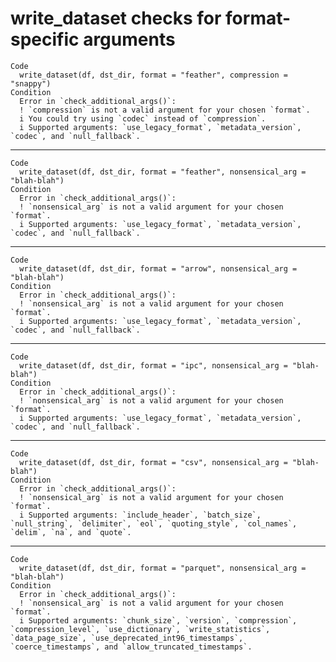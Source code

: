 # write_dataset checks for format-specific arguments

    Code
      write_dataset(df, dst_dir, format = "feather", compression = "snappy")
    Condition
      Error in `check_additional_args()`:
      ! `compression` is not a valid argument for your chosen `format`.
      i You could try using `codec` instead of `compression`.
      i Supported arguments: `use_legacy_format`, `metadata_version`, `codec`, and `null_fallback`.

---

    Code
      write_dataset(df, dst_dir, format = "feather", nonsensical_arg = "blah-blah")
    Condition
      Error in `check_additional_args()`:
      ! `nonsensical_arg` is not a valid argument for your chosen `format`.
      i Supported arguments: `use_legacy_format`, `metadata_version`, `codec`, and `null_fallback`.

---

    Code
      write_dataset(df, dst_dir, format = "arrow", nonsensical_arg = "blah-blah")
    Condition
      Error in `check_additional_args()`:
      ! `nonsensical_arg` is not a valid argument for your chosen `format`.
      i Supported arguments: `use_legacy_format`, `metadata_version`, `codec`, and `null_fallback`.

---

    Code
      write_dataset(df, dst_dir, format = "ipc", nonsensical_arg = "blah-blah")
    Condition
      Error in `check_additional_args()`:
      ! `nonsensical_arg` is not a valid argument for your chosen `format`.
      i Supported arguments: `use_legacy_format`, `metadata_version`, `codec`, and `null_fallback`.

---

    Code
      write_dataset(df, dst_dir, format = "csv", nonsensical_arg = "blah-blah")
    Condition
      Error in `check_additional_args()`:
      ! `nonsensical_arg` is not a valid argument for your chosen `format`.
      i Supported arguments: `include_header`, `batch_size`, `null_string`, `delimiter`, `eol`, `quoting_style`, `col_names`, `delim`, `na`, and `quote`.

---

    Code
      write_dataset(df, dst_dir, format = "parquet", nonsensical_arg = "blah-blah")
    Condition
      Error in `check_additional_args()`:
      ! `nonsensical_arg` is not a valid argument for your chosen `format`.
      i Supported arguments: `chunk_size`, `version`, `compression`, `compression_level`, `use_dictionary`, `write_statistics`, `data_page_size`, `use_deprecated_int96_timestamps`, `coerce_timestamps`, and `allow_truncated_timestamps`.


